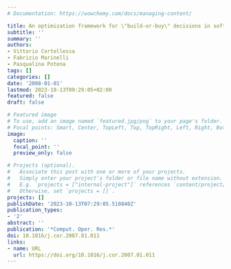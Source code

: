 ```yaml
---
# Documentation: https://wowchemy.com/docs/managing-content/

title: An optimization framework for \"build-or-buy\" decisions in software architecture
subtitle: ''
summary: ''
authors:
- Vittorio Cortellessa
- Fabrizio Marinelli
- Pasqualina Potena
tags: []
categories: []
date: '2008-01-01'
lastmod: 2023-10-13T09:29:05+02:00
featured: false
draft: false

# Featured image
# To use, add an image named `featured.jpg/png` to your page's folder.
# Focal points: Smart, Center, TopLeft, Top, TopRight, Left, Right, BottomLeft, Bottom, BottomRight.
image:
  caption: ''
  focal_point: ''
  preview_only: false

# Projects (optional).
#   Associate this post with one or more of your projects.
#   Simply enter your project's folder or file name without extension.
#   E.g. `projects = ["internal-project"]` references `content/project/deep-learning/index.md`.
#   Otherwise, set `projects = []`.
projects: []
publishDate: '2023-10-13T07:29:05.510840Z'
publication_types:
- '2'
abstract: ''
publication: '*Comput. Oper. Res.*'
doi: 10.1016/j.cor.2007.01.011
links:
- name: URL
  url: https://doi.org/10.1016/j.cor.2007.01.011
---
```

